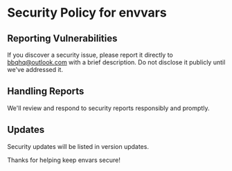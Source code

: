 # Security Policy for envvars

## Reporting Vulnerabilities

If you discover a security issue, please report it directly to bbqhq@outlook.com with a brief description. Do not disclose it publicly until we've addressed it.

## Handling Reports

We'll review and respond to security reports responsibly and promptly.

## Updates

Security updates will be listed in version updates.

Thanks for helping keep envars secure!
